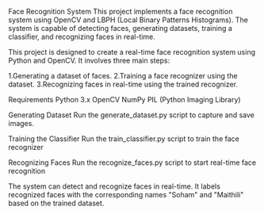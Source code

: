 Face Recognition System
This project implements a face recognition system using OpenCV and LBPH (Local Binary Patterns Histograms). The system is capable of detecting faces, generating datasets, training a classifier, and recognizing faces in real-time.

This project is designed to create a real-time face recognition system using Python and OpenCV. It involves three main steps:

 1.Generating a dataset of faces.
 2.Training a face recognizer using the dataset.
 3.Recognizing faces in real-time using the trained recognizer.

 Requirements
  Python 3.x
  OpenCV
  NumPy
  PIL (Python Imaging Library)

Generating Dataset
Run the generate_dataset.py script to capture and save images.

Training the Classifier
Run the train_classifier.py script to train the face recognizer

Recognizing Faces
Run the recognize_faces.py script to start real-time face recognition


The system can detect and recognize faces in real-time. It labels recognized faces with the corresponding names "Soham" and "Maithili" based on the trained dataset.
